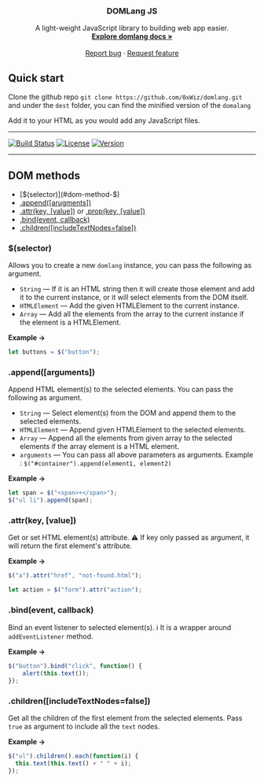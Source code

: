 <!--<p align="center">-->
<!--  <a href="https://getbootstrap.com/">-->
<!--    <img src="https://getbootstrap.com/docs/4.3/assets/brand/bootstrap-solid.svg" alt="Bootstrap logo" width="72" height="72">-->
<!--  </a>-->
<!--</p>-->

<h3 align="center">DOMLang JS</h3>

<p align="center">
  A light-weight JavaScript library to building web app easier.
  <br>
  <a href="https://getbootstrap.com/docs/4.3/"><strong>Explore domlang docs »</strong></a>
  <br>
  <br>
  <a href="https://github.com/twbs/bootstrap/issues/new?template=bug.md">Report bug</a>
  ·
  <a href="https://github.com/twbs/bootstrap/issues/new?template=feature.md&labels=feature">Request feature</a>
</p>

## Quick start

Clone the github repo `git clone https://github.com/0xWiz/domlang.git` and under the `dest` folder, you can find the minified version of the `domalang`

Add it to your HTML as you would add any JavaScript files.

---

[![Build Status](https://travis-ci.org/0xWiz/domlang.svg?branch=master)](https://travis-ci.org/0xWiz/domlang)
[![License](https://img.shields.io/github/license/0xWiz/domlang.svg)](https://github.com/0xWiz/Fraction/blob/master/LICENSE)
[![Version](https://img.shields.io/github/release/0xWiz/domlang.svg)](https://github.com/0xWiz/Fraction/releases/latest)

---

## DOM methods

- [$(selector)](#dom-method-$)
- [.append(\[arugments\])](#dom-method-append)
- [.attr(key, \[value\])](#dom-method-attr) or [.prop(key, \[value\])](#dom-method-attr)
- [.bind(event, callback)](#dom-method-bind)
- [.children(\[includeTextNodes=false\])](#dom-method-children)


<h3 id="dom-method-$">$(selector)</h3>

Allows you to create a new `domlang` instance, you can pass the following as argument.

- `String`      — If it is an HTML string then it will create those element and add it to the current instance, or it will select elements from the DOM itself.
- `HTMLElement` — Add the given HTMLElement to the current instance.
- `Array`       — Add all the elements from the array to the current instance if the element is a HTMLElement.

**Example →**

```js
let buttons = $("button"); 
```


<h3 id="dom-method-append">.append([arguments])</h3>

Append HTML element(s) to the selected elements. You can pass the following as argument.

- `String`      — Select element(s) from the DOM and append them to the selected elements.
- `HTMLElement` — Append given HTMLElement to the selected elements.
- `Array`       — Append all the elements from given array to the selected elements if the array element is a HTML element.
- `arguments`   — You can pass all above parameters as arguments. Example : `$("#container").append(element1, element2)`

**Example →**

```js
let span = $("<span>+</span>");
$("ul li").append(span);
```

<h3 id="dom-method-attr">.attr(key, [value])</h3>

Get or set HTML element(s) attribute. :warning: If key only passed as argument, it will return the first element's attribute.

**Example →**

```js
$("a").attr("href", "not-found.html");

let action = $("form").attr("action");
```


<h3 id="dom-method-bind">.bind(event, callback)</h3>

Bind an event listener to selected element(s). :information_source: It is a wrapper around `addEventListener` method.

**Example →**

```js
$("button").bind("click", function() {
    alert(this.text());
});
```

<h3 id="dom-method-children">.children([includeTextNodes=false])</h3>

Get all the children of the first element from the selected elements. Pass `true` as argument to include all the `text` nodes.

**Example →**

```js
$("ul").children().each(function(i) {
  this.text(this.text() + " " + i);
});
```


